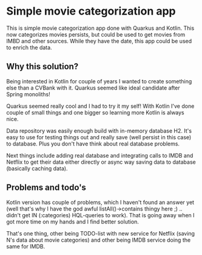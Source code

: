 # Simple movie categorization app

This is simple movie categorization app done with Quarkus and Kotlin. This now categorizes movies persists, 
but could be used to get movies from IMBD and other sources. While they have the date, this
app could be used to enrich the data.

## Why this solution?

Being interested in Kotlin for couple of years I wanted to create 
something else than a CVBank with it. Quarkus seemed like ideal candidate
after Spring monoliths!

Quarkus seemed really cool and I had to try it my self! With Kotlin I've done
couple of small things and one bigger so learning more Kotlin is always nice.

Data repository was easily enough build with in-memory database H2.
It's easy to use for testing things out and really save (well persist in this case)
to database. Plus you don't have think about real database problems. 

Next things include adding real database and integrating calls to IMDB and Netflix
to get their data either directly or async way saving data to database (basically caching data).

## Problems and todo's

Kotlin version has couple of problems, which I haven't found an answer yet 
(well that's why I have the god awful listAll()->contains thingy here ;) .. didn't get IN (:categories) HQL-queries to work).
That is going away when I got more time on my hands and I find better solution.

That's one thing, other being TODO-list with new service for Netflix (saving N's data about movie categories)
and other being IMDB service doing the same for IMDB.
